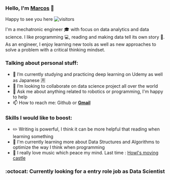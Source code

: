 ### Hello, I'm [Marcos](https://marcos-rojas.github.io/portfolio/) :wave:
Happy to see you here ![visitors](https://visitor-badge.glitch.me/badge?page_id=rojas-marcos)
<!--
**marcos-rojas/marcos-rojas** is a ✨ _special_ ✨ repository because its `README.md` (this file) appears on your GitHub profile.
Here are some ideas to get you started:

- 🔭 I’m currently working on ...
- 🌱 I’m currently learning ...
- 👯 I’m looking to collaborate on ...
- 🤔 I’m looking for help with ...
- 💬 Ask me about ...
- 📫 How to reach me: ...
- 😄 Pronouns: ...
- ⚡ Fun fact: ...
-->
I'm a mechatronic engineer :mortar_board: with focus on data analytics and data science. I like programming :computer:, reading and making data tell its own story :loudspeaker:. As an engineer, I enjoy learning new tools as well as new approaches to solve a problem with a critical thinking mindset.
### Talking about personal stuff:
- 🌱 I’m currently studying and practicing deep learning on Udemy as well as Japanese :u6708:
- 👯 I’m looking to collaborate on data science project all over the world
- 💬 Ask me about anything related to robotics or programming, I'm happy to help
- 📫 How to reach me: Github or **[Gmail](rojas.marcos@pucp.edu.pe)**
### Skills I would like to boost:
- :pencil2: Writing is powerful, I think it can be more helpful that reading when learning something
- :rocket: I'm currently learning more about Data Structures and Algorithms to optimize the way I think when programming
- :musical_score: I really love music which peace my mind. Last time : [Howl's moving castle](https://www.youtube.com/watch?v=UwxatzcYf9Q)
 ### :octocat: Currently looking for a entry role job as Data Scientist 
<!--

<img height="180em" src="https://github-readme-stats.vercel.app/api?username=marcos-rojas&show_icons=true&hide_border=true&&count_private=true&include_all_commits=true" />
-->
